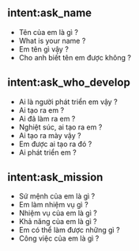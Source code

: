## intent:ask_name
- Tên của em là gì ?
- What is your name ?
- Em tên gì vậy ?
- Cho anh biết tên em được không ?

## intent:ask_who_develop
- Ai là người phát triển em vậy ?
- Ai tạo ra em ?
- Ai đã làm ra em ?
- Nghiệt súc, ai tạo ra em ?
- Ai tạo ra mày vậy ?
- Em được ai tạo ra đó ?
- Ai phát triển em ?

## intent:ask_mission
- Sứ mệnh của em là gì ?
- Em làm nhiệm vụ gì ?
- Nhiệm vụ của em là gì ?
- Khả năng của em là gì ?
- Em có thể làm được những gì ?
- Công việc của em là gì ?
